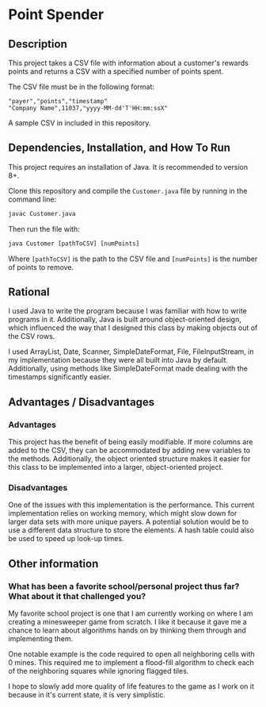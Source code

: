 # Point Spender

## Description

This project takes a CSV file with information about a customer's rewards points and returns a CSV with a specified number of points spent.

The CSV file must be in the following format:

```csv
"payer","points","timestamp"
"Company Name",11037,"yyyy-MM-dd'T'HH:mm:ssX"
```

A sample CSV in included in this repository.

## Dependencies, Installation, and How To Run

This project requires an installation of Java. It is recommended to version 8+.

Clone this repository and compile the `Customer.java` file by running in the command line:

```cmd
javac Customer.java
```

Then run the file with:

```cmd
java Customer [pathToCSV] [numPoints]
```

Where `[pathToCSV]` is the path to the CSV file and `[numPoints]` is the number of points to remove.

## Rational

I used Java to write the program because I was familiar with how to write programs in it. Additionally, Java is built around object-oriented design, which influenced the way that I designed this class by making objects out of the CSV rows.

I used ArrayList, Date, Scanner, SimpleDateFormat, File, FileInputStream, in my implementation because they were all built into Java by default. Additionally, using methods like SimpleDateFormat made dealing with the timestamps significantly easier.

## Advantages / Disadvantages

### Advantages

This project has the benefit of being easily modifiable. If more columns are added to the CSV, they can be accommodated by adding new variables to the methods. Additionally, the object oriented structure makes it easier for this class to be implemented into a larger, object-oriented project.

### Disadvantages

One of the issues with this implementation is the performance. This current implementation relies on working memory, which might slow down for larger data sets with more unique payers. A potential solution would be to use a different data structure to store the elements. A hash table could also be used to speed up look-up times.

## Other information

### What has been a favorite school/personal project thus far? What about it that challenged you?

My favorite school project is one that I am currently working on where I am creating a minesweeper game from scratch. I like it because it gave me a chance to learn about algorithms hands on by thinking them through and implementing them. 

One notable example is the code required to open all neighboring cells with 0 mines. This required me to implement a flood-fill algorithm to check each of the neighboring squares while ignoring flagged tiles.

I hope to slowly add more quality of life features to the game as I work on it because in it's current state, it is very simplistic.